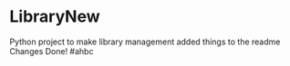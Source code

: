 # LibraryNew
Python project to make library management
added things to the readme Changes Done!
#ahbc